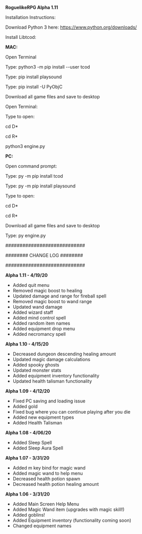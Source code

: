 **RoguelikeRPG Alpha 1.11**

Installation Instructions:

Download Python 3 here: https://www.python.org/downloads/

Install Libtcod:

**MAC:**

Open Terminal

Type: python3 -m pip install --user tcod

Type: pip install playsound

Type: pip install -U PyObjC

Download all game files and save to desktop

Open Terminal:

Type to open:

cd D*

cd R*

python3 engine.py


**PC:**

Open command prompt:

Type: py -m pip install tcod

Type: py -m pip install playsound

Type to open:

cd D*

cd R*

Download all game files and save to desktop

Type: py engine.py


############################

######## CHANGE LOG ########

############################

**Alpha 1.11 - 4/19/20**
* Added quit menu
* Removed magic boost to healing
* Updated damage and range for fireball spell
* Removed magic boost to wand range
* Updated wand damage
* Added wizard staff
* Added mind control spell
* Added random item names
* Added equipment drop menu
* Added necromancy spell

**Alpha 1.10 - 4/15/20**
* Decreased dungeon descending healing amount
* Updated magic damage calculations
* Added spooky ghosts
* Updated monster stats
* Added equipment inventory functionality
* Updated health talisman functionality

**Alpha 1.09 - 4/12/20**
* Fixed PC saving and loading issue
* Added gold
* Fixed bug where you can continue playing after you die
* Added new equipment types
* Added Health Talisman

**Alpha 1.08 - 4/06/20**
* Added Sleep Spell
* Added Sleep Aura Spell

**Alpha 1.07 - 3/31/20**
* Added m key bind for magic wand
* Added magic wand to help menu
* Decreased health potion spawn
* Decreased health potion healing amount

**Alpha 1.06 - 3/31/20**
* Added Main Screen Help Menu
* Added Magic Wand item (upgrades with magic skill!)
* Added goblins!
* Added Equipment inventory (functionality coming soon)
* Changed equipment names
